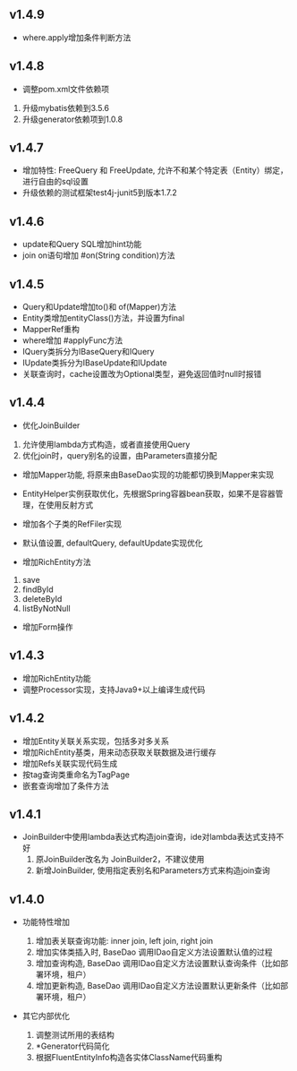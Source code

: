 ## v1.4.9
- where.apply增加条件判断方法

## v1.4.8
- 调整pom.xml文件依赖项
1. 升级mybatis依赖到3.5.6
2. 升级generator依赖项到1.0.8

## v1.4.7
- 增加特性: FreeQuery 和 FreeUpdate, 允许不和某个特定表（Entity）绑定，进行自由的sql设置
- 升级依赖的测试框架test4j-junit5到版本1.7.2

## v1.4.6
- update和Query SQL增加hint功能
- join on语句增加 #on(String condition)方法

## v1.4.5
- Query和Update增加to()和 of(Mapper)方法
- Entity类增加entityClass()方法，并设置为final
- MapperRef重构
- where增加 #applyFunc方法
- IQuery类拆分为IBaseQuery和IQuery
- IUpdate类拆分为IBaseUpdate和IUpdate
- 关联查询时，cache设置改为Optional类型，避免返回值时null时报错

## v1.4.4
- 优化JoinBuilder
1. 允许使用lambda方式构造，或者直接使用Query
2. 优化join时，query别名的设置，由Parameters直接分配

- 增加Mapper功能, 将原来由BaseDao实现的功能都切换到Mapper来实现
- EntityHelper实例获取优化，先根据Spring容器bean获取，如果不是容器管理，在使用反射方式
- 增加各个子类的RefFiler实现
- 默认值设置, defaultQuery, defaultUpdate实现优化

- 增加RichEntity方法
1. save
2. findById
3. deleteById
4. listByNotNull

- 增加Form操作

## v1.4.3
- 增加RichEntity功能
- 调整Processor实现，支持Java9+以上编译生成代码

## v1.4.2
- 增加Entity关联关系实现，包括多对多关系
- 增加RichEntity基类，用来动态获取关联数据及进行缓存
- 增加Refs关联实现代码生成
- 按tag查询类重命名为TagPage
- 嵌套查询增加了条件方法

## v1.4.1
- JoinBuilder中使用lambda表达式构造join查询，ide对lambda表达式支持不好
    1. 原JoinBuilder改名为 JoinBuilder2，不建议使用
    2. 新增JoinBuilder, 使用指定表别名和Parameters方式来构造join查询
    
## v1.4.0
- 功能特性增加
    1. 增加表关联查询功能: inner join, left join, right join
    2. 增加实体类插入时, BaseDao 调用IDao自定义方法设置默认值的过程
    3. 增加查询构造, BaseDao 调用IDao自定义方法设置默认查询条件（比如部署环境，租户）
    4. 增加更新构造, BaseDao 调用IDao自定义方法设置默认更新条件（比如部署环境，租户）
    
- 其它内部优化
    1. 调整测试所用的表结构
    2. *Generator代码简化
    3. 根据FluentEntityInfo构造各实体ClassName代码重构